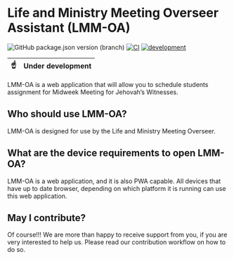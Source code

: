 # Life and Ministry Meeting Overseer Assistant (LMM-OA)

![GitHub package.json version (branch)](https://img.shields.io/github/package-json/v/sws2apps/lmm-oa-sws/alpha)
[![CI](https://github.com/sws2apps/lmm-oa-sws/actions/workflows/CI.yml/badge.svg)](https://github.com/sws2apps/lmm-oa-sws/actions/workflows/CI.yml)
[![development](https://github.com/sws2apps/lmm-oa-sws/actions/workflows/deploy-dev.yml/badge.svg)](https://github.com/sws2apps/lmm-oa-sws/actions/workflows/deploy-dev.yml)

| :point_up:    | Under development |
|---------------|:------------------------|

LMM-OA is a web application that will allow you to schedule students assignment for Midweek Meeting for Jehovah’s Witnesses.

## Who should use LMM-OA?

LMM-OA is designed for use by the Life and Ministry Meeting Overseer.

## What are the device requirements to open LMM-OA?

LMM-OA is a web application, and it is also PWA capable. All devices that have up to date browser, depending on which platform it is running can use this web application.

## May I contribute?

Of course!!! We are more than happy to receive support from you, if you are very interested to help us. Please read our contribution workflow on how to do so.
